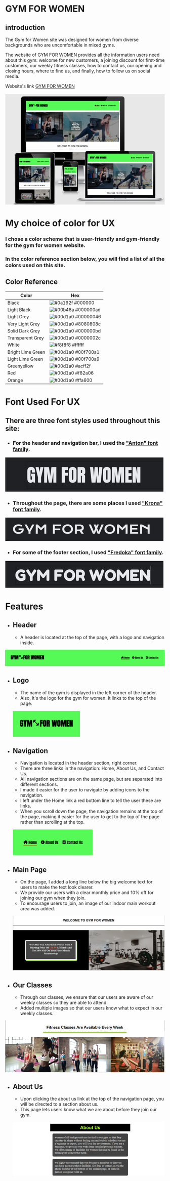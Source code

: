 # GYM FOR WOMEN 

## introduction
The Gym for Women site was designed for women from diverse backgrounds who are uncomfortable in mixed gyms.

The website of GYM FOR WOMEN provides all the information users need about this gym: welcome for new customers, a joining discount for first-time customers, our weekly fitness classes, how to contact us, our opening and closing hours, where to find us, and finally, how to follow us on social media.

Website's link [GYM FOR WOMEN](https://hashim222.github.io/gym-for-womens/index.html)

![this is an image for my project for all different screen sizes](assets/images/readme-images/project-screenshot.png)

# My choice of color for UX
### I chose a color scheme that is user-friendly and gym-friendly for the gym for women website. 
### In the color reference section below, you will find a list of all the colors used on this site.

## Color Reference

| Color             | Hex                                                                |
| ----------------- | ------------------------------------------------------------------ |
| Black | ![#0a192f](https://via.placeholder.com/10/000000?text=+) #000000 |
| Light Black | ![#00b48a](https://via.placeholder.com/10/000000ad?text=+) #000000ad |
| Light Grey | ![#00d1a0](https://via.placeholder.com/10/00000046?text=+) #00000046 |
| Very Light Grey | ![#00d1a0](https://via.placeholder.com/10/8080808c?text=+) #8080808c |
| Solid Dark Grey | ![#00d1a0](https://via.placeholder.com/10/000000bd?text=+) #000000bd |
| Transparent Grey | ![#00d1a0](https://via.placeholder.com/10/0000002c?text=+) #0000002c |
| White | ![#f8f8f8](https://via.placeholder.com/10/ffffff?text=+) #ffffff |
| Bright Lime Green | ![#00d1a0](https://via.placeholder.com/10/00f700a1?text=+) #00f700a1 |
| Light Lime Green | ![#00d1a0](https://via.placeholder.com/10/00f700a9?text=+) #00f700a9 | 
| Greenyellow | ![#00d1a0](https://via.placeholder.com/10/acff2f?text=+) #acff2f |
| Red | ![#00d1a0](https://via.placeholder.com/10/f82a06?text=+) #f82a06 |
| Orange| ![#00d1a0](https://via.placeholder.com/10/ffa600?text=+) #ffa600 | 

# Font Used For UX

## There are three font styles used throughout this site:

* ### For the header and navigation bar, I used the ["Anton" font family](https://fonts.google.com/specimen/Anton).

![this is an image for Anton font style](assets/images/readme-images/anton-font.png)

* ### Throughout the page, there are some places I used ["Krona" font family](https://fonts.google.com/specimen/Krona+One).

![this is an image for Krona font style](assets/images/readme-images/korona-font.png)

* ### For some of the footer section, I used ["Fredoka" font family](https://fonts.google.com/specimen/Fredoka+One).

![this is an image for fredoka font style](assets/images/readme-images/fredoka-font.png)

# Features

* ## Header 
  * A header is located at the top of the page, with a logo and navigation inside.

![this is an image is for header](assets/images/readme-images/header-for-gym.png)

* ## Logo

  * The name of the gym is displayed in the left corner of the header.
  * Also, it's the logo for the gym for women. It links to the top of the page.


  ![this is an image for gym for women](assets/images/readme-images/header-page-logo.png)

* ## Navigation 

  * Navigation is located in the header section, right corner.
  * There are three links in the navigation: Home, About Us, and Contact Us.
  * All navigation sections are on the same page, but are separated into different sections.
  * I made it easier for the user to navigate by adding icons to the navigation.
  * I left under the Home link a red bottom line to tell the user these are links.
  * When you scroll down the page, the navigation remains at the top of the page, making it easier for the user to get to the top of the page rather than scrolling at the top.


  ![this is an image for navigation for gym for women](assets/images/readme-images/nav-for-gym.png)

* ## Main Page 
  * On the page, I added a long line below the big welcome text for users to make the text look clearer.
  * We provide our users with a clear monthly price and 10% off for joining our gym when they join.
  * To encourage users to join, an image of our indoor main workout area was added.

  ![this is an image for welcoming new customer](assets/images/readme-images/welcome-gym.png)

* ## Our Classes
  * Through our classes, we ensure that our users are aware of our weekly classes so they are able to attend.
  * Added multiple images so that our users know what to expect in our weekly classes.

 ![this is an image for our weekly classes](assets/images/readme-images/fittnes-classes.png)

 * ## About Us
    * Upon clicking the about us link at the top of the navigation page, you will be directed to a section about us.
    * This page lets users know what we are about before they join our gym.

    ![this is an image for our weekly classes](assets/images/readme-images/abt-us-image.png)
